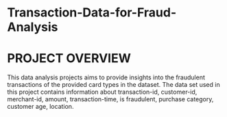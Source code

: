 # Transaction-Data-for-Fraud-Analysis   

# PROJECT OVERVIEW

This data analysis projects aims to provide insights into the fraudulent transactions of the provided card types in the dataset. The data set 
used in this project contains information about transaction-id, customer-id, merchant-id, amount, transaction-time, is fraudulent, purchase category, customer age, location.

